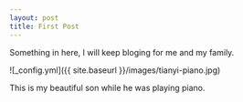 ```yaml
---
layout: post
title: First Post
---
```


Something in here, I will keep bloging for me and my family.

![_config.yml]({{ site.baseurl }}/images/tianyi-piano.jpg)

This is my beautiful son while he was playing piano.